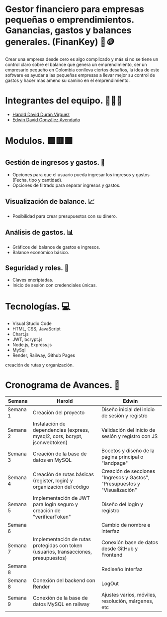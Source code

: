 
# Gestor financiero para empresas pequeñas o emprendimientos. Ganancias, gastos y balances generales. (FinanKey) 🏦🪙 

Crear una empresa desde cero es algo complicado y más si no se tiene un control claro sobre el balance que genera un emprendimiento, ser un empresario pequeño en Colombia conlleva ciertos desafíos, la idea de este software es ayudar a las pequeñas empresas a llevar mejor su control de gastos y hacer mas ameno su camino en el emprendimiento.

# Integrantes del equipo. 🧑‍💻🔧

- [Harold David Durán Virguez](https://github.com/Hardur17)
- [Edwin David González Avendaño](https://github.com/Edwinahhh)

# Modulos. 🟪🟥🟧

## Gestión de ingresos y gastos. 💸
- Opciones para que el usuario pueda ingresar los ingresos y gastos (Fecha, tipo y cantidad).
- Opciones de filtrado para separar ingresos y gastos.

## Visualización de balance. 📈
- Posibilidad para crear presupuestos con su dinero.

## Análisis de gastos. 📊
- Gráficos del balance de gastos e ingresos.
- Balance económico básico.

## Seguridad y roles. 🔐
- Claves encriptadas.
- Inicio de sesión con credenciales únicas.

# Tecnologías. 💻
- Visual Studio Code
- HTML, CSS, JavaScript
- Chart.js
- JWT, bcrypt.js
- Node.js, Express.js
- MySql
- Render, Railway, Github Pages

 creación de rutas y organización. 
# Cronograma de Avances. 📅
   
| Semana   |                                  Harold                                                |                         Edwin                                            |
|----------|----------------------------------------------------------------------------------------|--------------------------------------------------------------------------|
| Semana 1 |                            Creación del proyecto                                       |             Diseño inicial del inicio de sesión y registro               |
| Semana 2 |       Instalación de dependencias (express, mysql2, cors, bcrypt, jsonwebtoken)        |            Validación del inicio de sesión y registro con JS             |
| Semana 3 |                       Creación de la base de datos en MySQL                            |          Bocetos y diseño de la página principal o "landpage"            |
| Semana 4 |         Creación de rutas básicas (register, login) y organización del código          |Creación de secciones "Ingresos y Gastos", "Presupuestos y "Visualización"|
| Semana 5 |          Implementación de JWT para login seguro y creación de "verificarToken"        |                     Diseño del login y registro                          |
| Semana 6 |                                                                                        |                     Cambio de nombre e interfaz                          |
| Semana 7 |Implementación de rutas protegidas con token (usuarios, transacciones, presupuestos)    |            Conexión base de datos desde GitHub y Frontend                |
| Semana 8 |                                                                                        |                           Rediseño Interfaz                              |
| Semana 8 |                      Conexión del backend con Render                                   |                               LogOut                                     |
| Semana 9 |                Conexión de la base de datos MySQL en railway                           |          Ajustes varios, móviles, resolución, márgenes, etc              |




